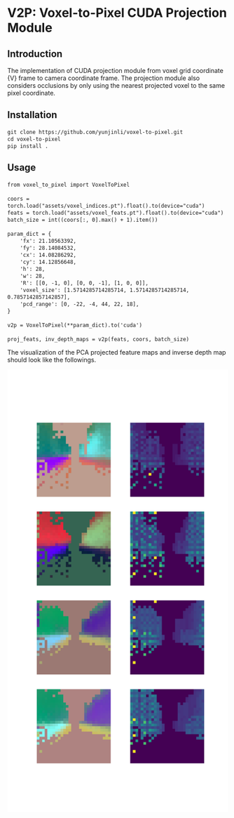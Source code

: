 # V2P: Voxel-to-Pixel CUDA Projection Module
## Introduction
The implementation of CUDA projection module from voxel grid coordinate {V} frame to camera coordinate frame. The projection module also considers occlusions by only using the nearest projected voxel to the same pixel coordinate.

## Installation
```
git clone https://github.com/yunjinli/voxel-to-pixel.git
cd voxel-to-pixel
pip install .
```
## Usage
```
from voxel_to_pixel import VoxelToPixel

coors = torch.load("assets/voxel_indices.pt").float().to(device="cuda")
feats = torch.load("assets/voxel_feats.pt").float().to(device="cuda")
batch_size = int((coors[:, 0].max() + 1).item())

param_dict = {
    'fx': 21.10563392,
    'fy': 28.14084532,
    'cx': 14.08286292,
    'cy': 14.12856648,
    'h': 28,
    'w': 28,
    'R': [[0, -1, 0], [0, 0, -1], [1, 0, 0]],
    'voxel_size': [1.5714285714285714, 1.5714285714285714, 0.7857142857142857],
    'pcd_range': [0, -22, -4, 44, 22, 18],
}

v2p = VoxelToPixel(**param_dict).to('cuda')

proj_feats, inv_depth_maps = v2p(feats, coors, batch_size)
```
The visualization of the PCA projected feature maps and inverse depth map should look like the followings.

![teaser](assets/example.png)
